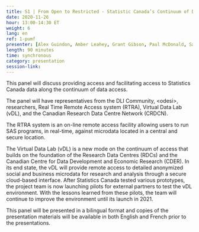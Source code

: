 ```yaml
---
title: S1 | From Open to Restricted - Statistic Canada’s Continuum of Data Access - A Panel
date: 2020-11-26
hour: 13:00-14:30 ET
weight: 6
lang: en
ref: 1-pumf
presenter: [Alex Guindon, Amber Leahey, Grant Gibson, Paul McDonald, Sara Tumpane]
length: 90 minutes
time: synchronous
category: presentation
session-link:
---
```

This panel will discuss providing access and facilitating access to Statistics Canada data along the continuum of data access. <!--more-->

The panel will have representatives from the DLI Community, \<odesi\>, researchers, Real Time Remote Access system (RTRA), Virtual Data Lab (vDL), and the Canadian Research Data Centre Network (CRDCN).

The RTRA system is an on-line remote access facility allowing users to run SAS programs, in real-time, against microdata located in a central and secure location.

The Virtual Data Lab (vDL) is a new mode on the continuum of access that builds on the foundation of the Research Data Centres (RDCs) and the Canadian Centre for Data Development and Economic Research (CDER). In its end state, the vDL will provide remote access to detailed anonymized social and business microdata for research and analysis through a secure cloud-based interface. After Statistics Canada tested various prototypes, the project team is now launching pilots for external partners to test the vDL environment. With the lessons learned from these pilots, the team will continue to improve the environment until its launch in 2021.

This panel will be presented in a bilingual format and copies of the presentation materials will be available in both English and French prior to the presentations.
